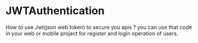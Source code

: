 # JWTAuthentication

How to use Jwt(json web token) to secure you apis ?
you can use that code in your web or mobile project for register and login operation of users. 
